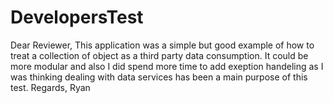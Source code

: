 # DevelopersTest

Dear Reviewer,
This application was a simple but good example of how to treat a collection of object as a third party data consumption.
It could be more modular and also I did spend more time to add exeption handeling as I was thinking dealing with data services has been 
a main purpose of this test.
Regards,
Ryan
